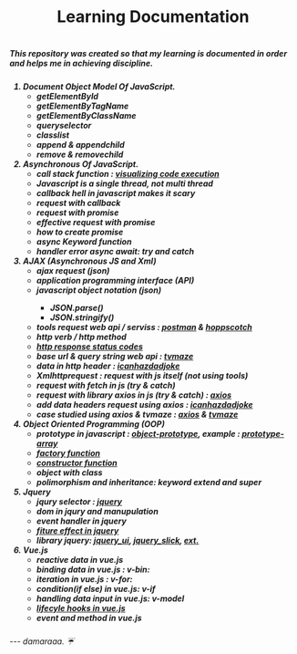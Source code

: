 <h1 align="center">Learning Documentation<h1>
<h5>This repository was created so that my learning is documented in order and helps me in achieving discipline.<h5>
<ol>
<li>Document Object Model Of JavaScript.
<ul>
<li>getElementById</li>
<li>getElementByTagName</li>
<li>getElementByClassName</li>
<li>queryselector</li>
<li>classlist</li>
<li>append & appendchild</li>
<li>remove & removechild</li>
</ul>

<li>Asynchronous Of JavaScript.
<ul>
<li>call stack function : <a href="https://pythontutor.com/" target="blank"> visualizing code execution</a></li>
<li>Javascript is a single thread, not multi thread</li>
<li>callback hell in javascript makes it scary</li>
<li>request with callback</li>
<li>request with promise</li>
<li>effective request with promise</li>
<li>how to create promise</li>
<li>async Keyword function</li>
<li>handler error async await: try and catch</li>
</ul>

<li>AJAX (Asynchronous JS and Xml)
<ul>
<li>ajax request (json)</li>
<li>application programming interface (API)</li>
<li>javascript object notation (json)</li>
<ul>
<li>JSON.parse()</li>
<li>JSON.stringify()</li>
</ul>
<li>tools request web api / serviss : <a href="https://www.postman.com" target="blank">postman</a> & <a href="https://hoppscotch.io" target="blank">hoppscotch</a></li>
<li>http verb / http method</li>
<li><a href="https://developer.mozilla.org/en-US/docs/Web/HTTP/Status" target="_blank">http response status codes</a></li>
<li>base url & query string web api : <a href="https://www.tvmaze.com/api" target="blank">tvmaze</a></li>
<li>data in http header : <a href="https://icanhazdadjoke.com/api" target="blank">icanhazdadjoke</a></li>
<li>Xmlhttprequest : request with js itself (not using tools)</li>
<li>request with fetch in js (try & catch)</li>
<li>request with library axios in js (try & catch) : <a href="https://github.com/axios/axios">axios</a></li>
<li>add data headers request using axios : <a href="https://icanhazdadjoke.com">icanhazdadjoke</a></li>
<li>case studied using axios & tvmaze : <a href="https://github.com/axios/axios">axios</a> & <a href="https://www.tvmaze.com/api#show-search">tvmaze</a></li>
</ul>

<li>Object Oriented Programming (OOP)
<ul>
<li>prototype in javascript : <a href="https://developer.mozilla.org/en-US/docs/Learn/JavaScript/Objects/Object_prototypes">object-prototype</a>, example : <a href="https://developer.mozilla.org/en-US/docs/Web/JavaScript/Reference/Global_Objects/Array">prototype-array</a></li>
<li><a href="https://www.geeksforgeeks.org/what-are-factory-functions-in-javascript/">factory function</a></li>
<li><a href="https://developer.mozilla.org/en-US/docs/Web/JavaScript/Reference/Classes/constructor">constructor function</a></li>
<li>object with class</li>
<li>polimorphism and inheritance: keyword extend and super</li>
</ul>

<li>Jquery 
<ul>
<li>jqury selector : <a href="https://jquery.com">jquery</a></li>
<li>dom in jqury and manupulation</li>
<li>event handler in jquery</li>
<li><a href="https://api.jquery.com/category/effects/">fiture effect in jquery</a></li>
<li>library jquery: <a href="https://jqueryui.com">jquery_ui</a>, <a href="http://kenwheeler.github.io/slick/">jquery_slick</a>, <a href="https://jquery.com">ext.</a></li>
</ul>

<li>Vue.js
<ul>
<li>reactive data in vue.js</li>
<li>binding data in vue.js : v-bin:</li>
<li>iteration in vue.js : v-for:</li>
<li>condition(if else) in vue.js: v-if</li>
<li>handling data input in vue.js: v-model</li>
<li><a href="https://vuejs.org/guide/essentials/lifecycle.html#lifecycle-diagram">lifecyle hooks in vue.js</a></li>
<li>event and method in vue.js</li>
</ul>

</ol>
<h6> --- damaraaa. ☔<h6>
